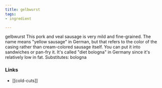 ```yaml
---
title: gelbwurst
tags:
- ingredient

---
```

gelbwurst This pork and veal sausage is very mild and fine-grained. The name means "yellow sausage" in German, but that refers to the color of the casing rather than cream-colored sausage itself. You can put it into sandwiches or pan-fry it. It's called "diet bologna" in Germany since it's relatively low in fat. Substitutes: bologna

### Links

* [[cold-cuts]]
